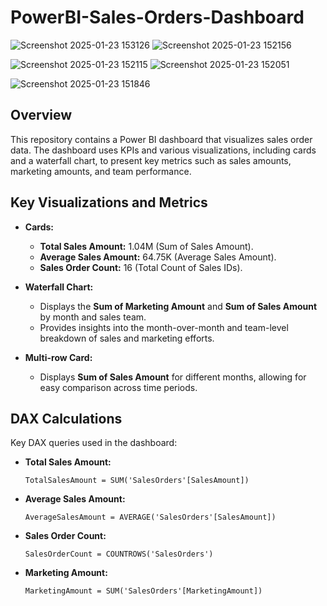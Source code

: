# PowerBI-Sales-Orders-Dashboard

![Screenshot 2025-01-23 153126](https://github.com/user-attachments/assets/b60f1b3a-5648-459e-b51d-081280e85dea)
![Screenshot 2025-01-23 152156](https://github.com/user-attachments/assets/52b2dae1-a8b2-4efd-86e7-41e6c2eaac06)

![Screenshot 2025-01-23 152115](https://github.com/user-attachments/assets/a7d2dac0-37c6-4af7-88ed-5b6a216c0dc3)
![Screenshot 2025-01-23 152051](https://github.com/user-attachments/assets/12b216c5-b205-47fd-8baf-5bb92c51d8a3)

![Screenshot 2025-01-23 151846](https://github.com/user-attachments/assets/ee1303c7-3b29-4f6b-83ad-e0a2b052a084)


## Overview
This repository contains a Power BI dashboard that visualizes sales order data. The dashboard uses KPIs and various visualizations, including cards and a waterfall chart, to present key metrics such as sales amounts, marketing amounts, and team performance.

## Key Visualizations and Metrics
- **Cards:**
  - **Total Sales Amount:** 1.04M (Sum of Sales Amount).
  - **Average Sales Amount:** 64.75K (Average Sales Amount).
  - **Sales Order Count:** 16 (Total Count of Sales IDs).

- **Waterfall Chart:** 
  - Displays the **Sum of Marketing Amount** and **Sum of Sales Amount** by month and sales team.
  - Provides insights into the month-over-month and team-level breakdown of sales and marketing efforts.

- **Multi-row Card:**
  - Displays **Sum of Sales Amount** for different months, allowing for easy comparison across time periods.

## DAX Calculations
Key DAX queries used in the dashboard:

- **Total Sales Amount:**
  ```DAX
  TotalSalesAmount = SUM('SalesOrders'[SalesAmount])
  ```

- **Average Sales Amount:**
  ```DAX
  AverageSalesAmount = AVERAGE('SalesOrders'[SalesAmount])
  ```

- **Sales Order Count:**
  ```DAX
  SalesOrderCount = COUNTROWS('SalesOrders')
  ```

- **Marketing Amount:**
  ```DAX
  MarketingAmount = SUM('SalesOrders'[MarketingAmount])
  ```

